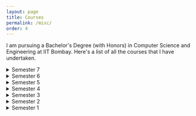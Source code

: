 ```yaml
---
layout: page
title: Courses
permalink: /misc/
order: 4
---
```


I am pursuing a Bachelor's Degree (with Honors) in Computer Science and Engineering at IIT Bombay. Here's a list of all the courses that I have undertaken.

<details><summary>Semester 7</summary>
<p>

#### Hello

</p>
</details>
<details><summary>Semester 6</summary>
<p>

#### Hello

</p>
</details>
<details><summary>Semester 5</summary>
<p>

#### Hello

</p>
</details>
<details><summary>Semester 4</summary>
<p>

#### Hello

</p>
</details>
<details><summary>Semester 3</summary>
<p>

#### Hello

</p>
</details>
<details><summary>Semester 2</summary>

## A Table

| Course Code | Title |
| --- | --- |
| git status | List all new or modified files |
| git diff | Show file differences that haven't been staged |

</details>
<details><summary>Semester 1</summary>
<p>

#### Hello

</p>
</details>